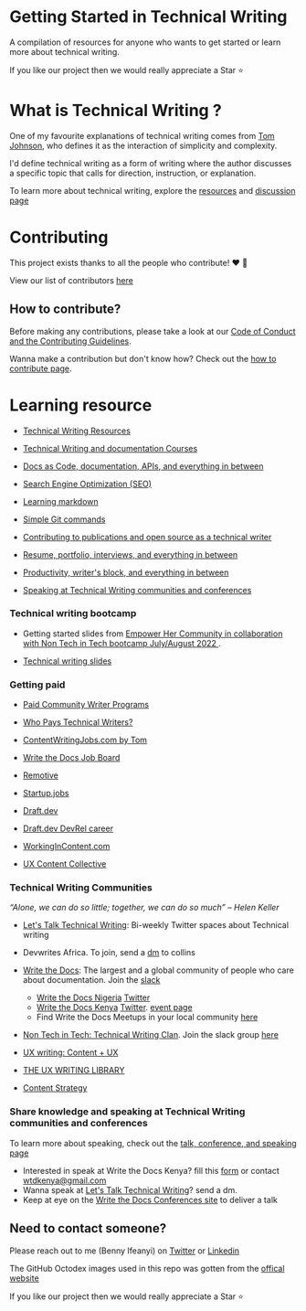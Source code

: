 

# Getting Started in Technical Writing

A compilation of resources for anyone who wants to get started or learn more about technical writing.

If you like our project then we would really appreciate a Star ⭐

# What is Technical Writing ?

One of my favourite explanations of technical writing comes from [Tom Johnson](https://www.linkedin.com/in/tomjoht/), who defines it as the interaction of simplicity and complexity.

I'd define technical writing as a form of writing where the author discusses a specific topic that calls for direction, instruction, or explanation.

To learn more about technical writing, explore the [resources](https://github.com/Bennykillua/Getting-started-in-Technical-Writing/blob/main/Technical%20Writing%20Resources.md) 
and [discussion page](https://github.com/Bennykillua/Getting-started-in-Technical-Writing/discussions)

# Contributing

This project exists thanks to all the people who contribute! ❤️ 💙

View our list of contributors [here](https://github.com/Bennykillua/Getting-started-in-Technical-Writing/blob/main/Contributor.md)

## How to contribute?

Before making any contributions, please take a look at our [Code of Conduct and the Contributing Guidelines](https://github.com/Bennykillua/Getting-started-in-Technical-Writing/blob/main/CONTRIBUTING.md). 

Wanna make a contribution but don't know how? Check out the [how to contribute page](https://github.com/Bennykillua/Getting-started-in-Technical-Writing/blob/main/Contribute%20by%20Forking.md).

# Learning resource

- [Technical Writing Resources](https://github.com/Bennykillua/Getting-started-in-Technical-Writing/blob/main/Technical%20Writing%20Resources.md)

- [Technical Writing and documentation Courses](https://github.com/Bennykillua/Getting-started-in-Technical-Writing/blob/main/Technical%20Writing%20Courses.md)

- [Docs as Code, documentation, APIs, and everything in between](https://github.com/Bennykillua/Getting-started-in-Technical-Writing/blob/main/Docs%20as%20Code.md)

- [Search Engine Optimization (SEO)](https://github.com/Bennykillua/Getting-started-in-Technical-Writing/blob/main/SEO.md)

- [Learning markdown](https://github.com/Bennykillua/Getting-started-in-Technical-Writing/blob/main/Learning%20Markdown.md)

- [Simple Git commands](https://github.com/Bennykillua/Getting-started-in-Technical-Writing/blob/main/Learning%20Git.MD)

- [Contributing to publications and open source as a technical writer](https://github.com/Bennykillua/Getting-started-in-Technical-Writing/blob/main/Contributing%20as%20a%20technical%20writer.md)

- [Resume, portfolio, interviews, and everything in between](https://github.com/Bennykillua/Getting-started-in-Technical-Writing/blob/main/Interviews%20and%20getting%20paid.md)

- [Productivity, writer's block, and everything in between](https://github.com/Bennykillua/Getting-started-in-Technical-Writing/blob/main/Productivity%20and%20everythin%20in%20between.md)

- [Speaking at Technical Writing communities and conferences](https://github.com/Bennykillua/Getting-started-in-Technical-Writing/blob/main/Learning%20Resources/Speak.md)

### Technical writing bootcamp

- Getting started slides from [Empower Her Community in collaboration with Non Tech in Tech  bootcamp July/August 2022 ](https://github.com/Bennykillua/Getting-started-in-Technical-Writing/blob/main/Empower%20Her%20X%20Non%20Tech%20in%20Tech.md).

- [Technical writing slides](https://github.com/Bennykillua/Getting-started-in-Technical-Writing/blob/main/Learning%20Resources/Technical%20writing%20slides.md) 

### Getting paid

- [Paid Community Writer Programs](https://github.com/malgamves/CommunityWriterPrograms)

- [Who Pays Technical Writers?](https://whopaystechnicalwriters.com/?)

- [ContentWritingJobs.com by Tom](https://contentwritingjobs.com/)

- [Write the Docs Job Board](https://jobs.writethedocs.org/)

- [Remotive](https://remotive.com/)

- [Startup.jobs](https://startup.jobs/)

- [Draft.dev](https://github.com/draftdev/jobs)

- [Draft.dev DevRel career](https://devrelcareers.com/)

- [WorkingInContent.com](https://workingincontent.com/)

- [UX Content Collective](https://jobs.uxcontent.com/) 

### Technical Writing Communities

*“Alone, we can do so little; together, we can do so much” – Helen Keller*

- [Let's Talk Technical Writing](https://twitter.com/writefortech): Bi-weekly Twitter spaces about Technical writing

- Devwrites Africa. To join, send a [dm](https://twitter.com/codev206) to collins

- [Write the Docs](https://www.writethedocs.org/): The largest and a global community of people who care about documentation. Join the [slack](https://www.writethedocs.org/slack/)
  - [Write the Docs Nigeria](https://www.meetup.com/write-the-docs-nigeria/) [Twitter](https://twitter.com/NgDocs)
  - [Write the Docs Kenya](https://www.meetup.com/wtd-kenya/) [Twitter](https://mobile.twitter.com/wtd_kenya). [event page](https://docs.google.com/spreadsheets/d/1Hzygi9izMrQyL_EYWV5puf2hCK65cClsd3pacrFq61A/edit#gid=0)
  - Find Write the Docs Meetups in your local community [here](https://www.writethedocs.org/meetups/index.html)

- [Non Tech in Tech: Technical Writing Clan](https://twitter.com/Nontech_it?ref_src=twsrc%5Egoogle%7Ctwcamp%5Eserp%7Ctwgr%5Eauthor). Join the slack group [here](https://join.slack.com/t/nontechintech/shared_invite/zt-1elj2fo4m-mi0HWRhkC5R8jjkxw73ikg)

- [UX writing: Content + UX](https://contentandux.org/)

- [THE UX WRITING LIBRARY](https://www.uxwritinglibrary.com/communities)

- [Content Strategy](https://community.content-strategy.com/)


### Share knowledge and speaking at Technical Writing communities and conferences

To learn more about speaking, check out the [talk, conference, and speaking page](https://github.com/Bennykillua/Getting-started-in-Technical-Writing/blob/main/Learning%20Resources/Speak.md)

- Interested in speak at Write the Docs Kenya? fill this [form](https://docs.google.com/spreadsheets/d/1Hzygi9izMrQyL_EYWV5puf2hCK65cClsd3pacrFq61A/edit#gid=0) or contact wtdkenya@gmail.com
- Wanna speak at [Let's Talk Technical Writing](https://twitter.com/writefortech)? send a dm.
- Keep at eye on the [Write the Docs Conferences site](https://www.writethedocs.org/conf/) to deliver a talk


## Need to contact someone?

Please reach out to me (Benny Ifeanyi) on [Twitter](https://twitter.com/Bennykillua) or [Linkedin](https://www.linkedin.com/in/ifeanyi-iheagwara/)

The GitHub Octodex images used in this repo was gotten from the [offical website](https://octodex.github.com/)

If you like our project then we would really appreciate a Star ⭐
